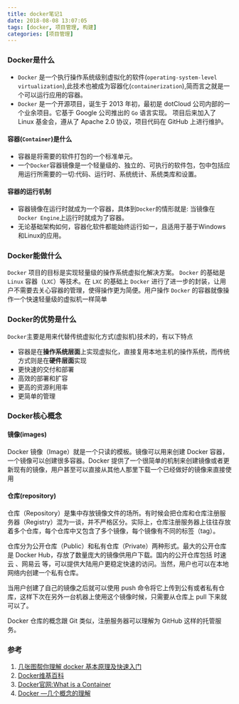 ```yaml
---
title: docker笔记1
date: 2018-08-08 13:07:05
tags: [docker, 项目管理, 构建]
categories: [项目管理]
---
```

### Docker是什么
- `Docker` 是一个执行操作系统级别虚拟化的软件(`operating-system-level virtualization`),此技术也被成为容器化(`containerization`),简而言之就是一个可以运行应用的容器。
- `Docker` 是一个开源项目，诞生于 2013 年初，最初是 dotCloud 公司内部的一个业余项目。它基于 Google 公司推出的 `Go` 语言实现。 项目后来加入了 Linux 基金会，遵从了 Apache 2.0 协议，项目代码在 GitHub 上进行维护。
#### 容器(`Container`)是什么
- 容器是将需要的软件打包的一个标准单元。
- 一个`Docker`容器镜像是一个轻量级的、独立的、可执行的软件包，包中包括应用运行所需要的一切:代码、运行时、系统统计、系统类库和设置。
#### 容器的运行机制
- 容器镜像在运行时就成为一个容器，具体到`Docker`的情形就是: 当镜像在`Docker Engine`上运行时就成为了容器。
- 无论基础架构如何，容器化软件都能始终运行如一，且适用于基于Windows和Linux的应用。

### Docker能做什么
`Docker` 项目的目标是实现轻量级的操作系统虚拟化解决方案。 `Docker` 的基础是 `Linux` 容器（`LXC`）等技术。在 `LXC` 的基础上 `Docker` 进行了进一步的封装，让用户不需要去关心容器的管理，使得操作更为简便。用户操作 `Docker` 的容器就像操作一个快速轻量级的虚拟机一样简单

### Docker的优势是什么
`Docker`主要是用来代替传统虚拟化方式(虚拟机)技术的，有以下特点
- 容器是在**操作系统层面**上实现虚拟化，直接复用本地主机的操作系统，而传统方式则是在**硬件层面**实现
- 更快速的交付和部署
- 高效的部署和扩容
- 更高的资源利用率
- 更简单的管理

### Docker核心概念
#### 镜像(images)
Docker 镜像（Image）就是一个只读的模板。镜像可以用来创建 Docker 容器，一个镜像可以创建很多容器。Docker 提供了一个很简单的机制来创建镜像或者更新现有的镜像，用户甚至可以直接从其他人那里下载一个已经做好的镜像来直接使用
#### 仓库(repository)
仓库（Repository）是集中存放镜像文件的场所。有时候会把仓库和仓库注册服务器（Registry）混为一谈，并不严格区分。实际上，仓库注册服务器上往往存放着多个仓库，每个仓库中又包含了多个镜像，每个镜像有不同的标签（tag）。

仓库分为公开仓库（Public）和私有仓库（Private）两种形式。最大的公开仓库是 Docker Hub，存放了数量庞大的镜像供用户下载。国内的公开仓库包括 时速云 、网易云 等，可以提供大陆用户更稳定快速的访问。当然，用户也可以在本地网络内创建一个私有仓库。

当用户创建了自己的镜像之后就可以使用 push 命令将它上传到公有或者私有仓库，这样下次在另外一台机器上使用这个镜像时候，只需要从仓库上 pull 下来就可以了。

Docker 仓库的概念跟 Git 类似，注册服务器可以理解为 GitHub 这样的托管服务。

### 参考
1. [几张图帮你理解 docker 基本原理及快速入门](https://www.cnblogs.com/SzeCheng/p/6822905.html)
2. [Docker维基百科](https://en.wikipedia.org/wiki/Docker_(software))
3. [Docker官网:What is a Container](https://www.docker.com/resources/what-container)
4. [Docker —几个概念的理解](http://www.cnblogs.com/wish123/p/5573098.html)
